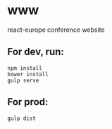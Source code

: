 # www
react-europe conference website

## For dev, run:
    npm install
    bower install
    gulp serve


## For prod:
    gulp dist
